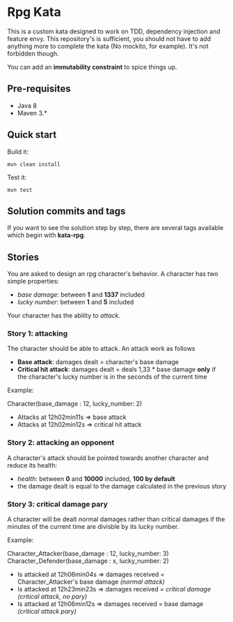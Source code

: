 # Rpg Kata

This is a custom kata designed to work on TDD, dependency injection and feature envy. This repository's is sufficient, you should not have to add anything more to complete the kata (No mockito, for example). It's not forbidden though.

You can add an **immutability constraint** to spice things up.

## Pre-requisites

* Java 8
* Maven 3.*

## Quick start

Build it:
```
mvn clean install
```

Test it:
```
mvn test
```

## Solution commits and tags

If you want to see the solution step by step, there are several tags available which begin with **kata-rpg**.

## Stories

You are asked to design an rpg character's behavior. A character has two simple properties:

* _base damage_: between **1** and **1337** included
* _lucky number_: between **1** and **5** included

Your character has the ability to _attack_.

### Story 1: attacking

The character should be able to attack.
An attack work as follows

* **Base attack**: damages dealt = character's base damage
* **Critical hit attack**: damages dealt = deals 1,33 * base damage **only** if the character's lucky number is in the seconds of the current time

Example:

Character(base_damage : 12, lucky_number: 2)
* Attacks at 12h02min11s => base attack
* Attacks at 12h02min12s => critical hit attack

### Story 2: attacking an opponent

A character's attack should be pointed towards another character and reduce its health:

* _health_: between **0** and **10000** included, **100 by default**
* the damage dealt is equal to the damage calculated in the previous story

### Story 3: critical damage pary

A character will be dealt normal damages rather than critical damages if the minutes of the current time are divisble by its lucky number.

Example:

Character_Attacker(base_damage : 12, lucky_number: 3)
Character_Defender(base_damage : x, lucky_number: 2)

 * Is attacked at 12h06min04s => damages received = Character_Attacker's base damage _(normal attack)_
 * Is attacked at 12h23min23s => damages received = _critical damage (critical attack, no pary)_
 * Is attacked at 12h06min12s => damages received = base damage _(critical attack pary)_
